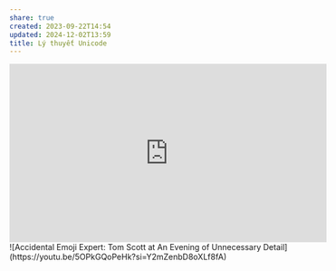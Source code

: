 ```yaml
---
share: true
created: 2023-09-22T14:54
updated: 2024-12-02T13:59
title: Lý thuyết Unicode
---
```



<iframe width="560" height="315" src="https://www.youtube.com/embed/gd5uJ7Nlvvo" title="YouTube video player" frameborder="0" allow="accelerometer; autoplay; clipboard-write; encrypted-media; gyroscope; picture-in-picture; web-share" referrerpolicy="strict-origin-when-cross-origin" allowfullscreen></iframe>
![Accidental Emoji Expert: Tom Scott at An Evening of Unnecessary Detail](https://youtu.be/5OPkGQoPeHk?si=Y2mZenbD8oXLf8fA) 
